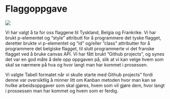 
<h1><strong>Flaggoppgave</strong></h1> <img src=”https://www.google.com/url?sa=i&url=https%3A%2F%2Fcommons.wikimedia.org%2Fwiki%2FFile%3AFlag_of_Norway.svg&psig=AOvVaw3Ih_Ldw289egyWYrMfEFHX&ust=1665163049528000&source=images&cd=vfe&ved=0CAsQjRxqFwoTCLCC9vGNzPoCFQAAAAAdAAAAABAE”>

Vi har valgt å ta for oss flaggene til Tyskland, Belgia og Frankrike. Vi har brukt p-elementet og “style” attributt for å programmere det tyske flagget, deretter brukte vi p-elementet og “id” og/eller ”class” attributter for å programmere det belgiske flagget, til slutt programmerte vi det franske flagget ved å bruke canvas API.
Vi har fått brukt “Github projects”, og synes det var en god måte å dele opp oppgaven på, slik at vi kan velge hvem som skal se nærmere på hva og hvor langt man har kommet i prosessen.

Vi valgte Tabell formatet når vi skulle starte med Github projects” fordi denne var oversiktlig å minner litt om Kanban metoden hvor man kan se hvilke arbeidsoppgaver som skal gjøres, hvem som vil gjøre dem, hvor langt i prossessen man har kommet og hvem som er ferdig.
